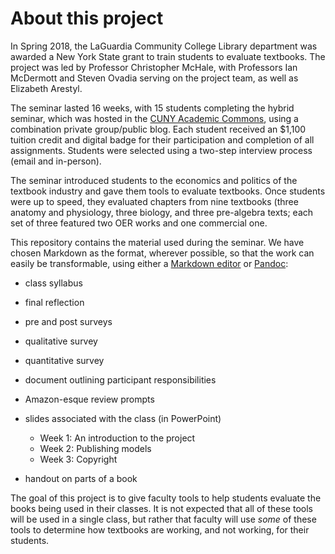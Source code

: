 # About this project

In Spring 2018, the LaGuardia Community College Library department was awarded a New York State grant to train students to evaluate textbooks. The project was led by Professor Christopher McHale, with Professors Ian McDermott and Steven Ovadia serving on the project team, as well as Elizabeth Arestyl.

The seminar lasted 16 weeks, with 15 students completing the hybrid seminar, which was hosted in the [CUNY Academic Commons](https://commons.gc.cuny.edu/), using a combination private group/public blog. Each student received an $1,100 tuition credit and digital badge for their participation and completion of all assignments. Students were selected using a two-step interview process (email and in-person).

The seminar introduced students to the economics and politics of the textbook industry and gave them tools to evaluate textbooks. Once students were up to speed, they evaluated chapters from nine textbooks (three anatomy and physiology, three biology, and three pre-algebra texts; each set of three featured two OER works and one commercial one.

This repository contains the material used during the seminar. We have chosen Markdown as the format, wherever possible, so that the work can easily be transformable, using either a [Markdown editor](https://opensource.com/article/18/11/markdown-editors) or [Pandoc](https://pandoc.org/):

* class syllabus
* final reflection
* pre and post surveys
* qualitative survey
* quantitative survey
* document outlining participant responsibilities
* Amazon-esque review prompts
* slides associated with the class (in PowerPoint)

  * Week 1: An introduction to the project
  * Week 2: Publishing models
  * Week 3: Copyright  

* handout on parts of a book

The goal of this project is to give faculty tools to help students evaluate the books being used in their classes. It is not expected that all of these tools will be used in a single class, but rather that faculty will use *some* of these tools to determine how textbooks are working, and not working, for their students.
